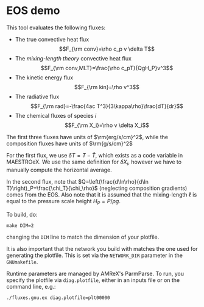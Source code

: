 # EOS demo

This tool evaluates the following fluxes:
- The true convective heat flux 
$$F_{\rm conv}=\rho c_p v \delta T$$
- The *mixing-length theory* convective heat flux
$$F_{\rm conv,MLT}=\frac{\rho c_pT}{QgH_P}v^3$$
- The kinetic energy flux
$$F_{\rm kin}=\rho v^3$$
- The radiative flux
$$F_{\rm rad}=-\frac{4ac T^3}{3\kappa\rho}\frac{dT}{dr}$$
- The chemical fluxes of species $i$
$$F_{\rm X_i}=\rho v \delta X_i$$

The first three fluxes have units of $\rm{erg/s/cm}^2$, while the composition fluxes have units of $\rm{g/s/cm}^2$

For the first flux, we use $\delta T=T-\bar{T}$, which exists as a code variable in MAESTROeX. We use the same definition for $\delta X_i$, however we have to manually compute the horizontal average.

In the second flux, note that $Q=\left(\frac{d\ln\rho}{d\ln T}\right)_P=\frac{\chi_T}{\chi_\rho}$ (neglecting composition gradients) comes from the EOS. Also note that it is assumed that the mixing-length $\ell$ is equal to the pressure scale height $H_P=P/\rho g$.


To build, do:

```
make DIM=2
```

changing the `DIM` line to match the dimension of your plotfile.

It is also important that the network you build with matches
the one used for generating the plotfile.  This is set via
the `NETWORK_DIR` parameter in the `GNUmakefile`.

Runtime parameters are managed by AMReX's ParmParse.  To run,
you specify the plotfile via `diag.plotfile`, either in an inputs
file or on the command line, e.g.:

```
./fluxes.gnu.ex diag.plotfile=plt00000
```



